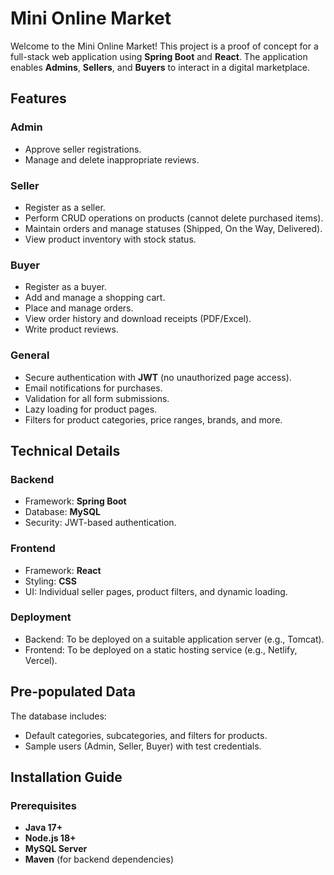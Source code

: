 # Mini Online Market

Welcome to the Mini Online Market! This project is a proof of concept for a full-stack web application using **Spring Boot** and **React**. The application enables **Admins**, **Sellers**, and **Buyers** to interact in a digital marketplace.

## Features

### Admin
- Approve seller registrations.
- Manage and delete inappropriate reviews.

### Seller
- Register as a seller.
- Perform CRUD operations on products (cannot delete purchased items).
- Maintain orders and manage statuses (Shipped, On the Way, Delivered).
- View product inventory with stock status.

### Buyer
- Register as a buyer.
- Add and manage a shopping cart.
- Place and manage orders.
- View order history and download receipts (PDF/Excel).
- Write product reviews.

### General
- Secure authentication with **JWT** (no unauthorized page access).
- Email notifications for purchases.
- Validation for all form submissions.
- Lazy loading for product pages.
- Filters for product categories, price ranges, brands, and more.

## Technical Details

### Backend
- Framework: **Spring Boot**
- Database: **MySQL**
- Security: JWT-based authentication.

### Frontend
- Framework: **React**
- Styling: **CSS**
- UI: Individual seller pages, product filters, and dynamic loading.

### Deployment
- Backend: To be deployed on a suitable application server (e.g., Tomcat).
- Frontend: To be deployed on a static hosting service (e.g., Netlify, Vercel).

## Pre-populated Data
The database includes:
- Default categories, subcategories, and filters for products.
- Sample users (Admin, Seller, Buyer) with test credentials.

## Installation Guide

### Prerequisites
- **Java 17+**
- **Node.js 18+**
- **MySQL Server**
- **Maven** (for backend dependencies)
